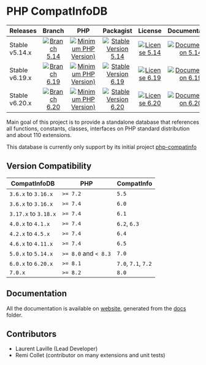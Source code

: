 <!-- markdownlint-disable MD013 -->
# PHP CompatInfoDB

| Releases       |                     Branch                     |                               PHP                               |                          Packagist                           |                      License                      |                            Documentation                            |
|:---------------|:----------------------------------------------:|:---------------------------------------------------------------:|:------------------------------------------------------------:|:-------------------------------------------------:|:-------------------------------------------------------------------:|
| Stable v5.14.x | [![Branch 5.14][Branch_514x-img]][Branch_514x] | [![Minimum PHP Version)][PHPVersion_514x-img]][PHPVersion_514x] | [![Stable Version 5.14][Packagist_514x-img]][Packagist_514x] | [![License 5.14][License_514x-img]][License_514x] | [![Documentation 5.14][Documentation_514x-img]][Documentation_514x] |
| Stable v6.19.x | [![Branch 6.19][Branch_619x-img]][Branch_619x] | [![Minimum PHP Version)][PHPVersion_619x-img]][PHPVersion_619x] | [![Stable Version 6.19][Packagist_619x-img]][Packagist_619x] | [![License 6.19][License_619x-img]][License_619x] | [![Documentation 6.19][Documentation_619x-img]][Documentation_619x] |
| Stable v6.20.x | [![Branch 6.20][Branch_620x-img]][Branch_620x] | [![Minimum PHP Version)][PHPVersion_620x-img]][PHPVersion_620x] | [![Stable Version 6.20][Packagist_620x-img]][Packagist_620x] | [![License 6.20][License_620x-img]][License_620x] | [![Documentation 6.20][Documentation_620x-img]][Documentation_620x] |

[Branch_514x-img]: https://img.shields.io/badge/branch-5.14-orange
[Branch_514x]: https://github.com/llaville/php-compatinfo-db/tree/5.14
[PHPVersion_514x-img]: https://img.shields.io/packagist/php-v/bartlett/php-compatinfo-db/5.14.0
[PHPVersion_514x]: https://www.php.net/supported-versions.php
[Packagist_514x-img]: https://img.shields.io/badge/packagist-v5.14.0-blue
[Packagist_514x]: https://packagist.org/packages/bartlett/php-compatinfo-db
[License_514x-img]: https://img.shields.io/packagist/l/bartlett/php-compatinfo-db
[License_514x]: https://github.com/llaville/php-compatinfo-db/blob/5.14/LICENSE
[Documentation_514x-img]: https://img.shields.io/badge/documentation-v5.14-green
[Documentation_514x]: https://github.com/llaville/php-compatinfo-db/tree/5.14/docs

[Branch_619x-img]: https://img.shields.io/badge/branch-6.19-orange
[Branch_619x]: https://github.com/llaville/php-compatinfo-db/tree/6.19
[PHPVersion_619x-img]: https://img.shields.io/packagist/php-v/bartlett/php-compatinfo-db/6.19.0
[PHPVersion_619x]: https://www.php.net/supported-versions.php
[Packagist_619x-img]: https://img.shields.io/badge/packagist-v6.19.0-blue
[Packagist_619x]: https://packagist.org/packages/bartlett/php-compatinfo-db
[License_619x-img]: https://img.shields.io/packagist/l/bartlett/php-compatinfo-db
[License_619x]: https://github.com/llaville/php-compatinfo-db/blob/6.19/LICENSE
[Documentation_619x-img]: https://img.shields.io/badge/documentation-v6.19-green
[Documentation_619x]: https://github.com/llaville/php-compatinfo-db/tree/6.19/docs

[Branch_620x-img]: https://img.shields.io/badge/branch-6.20-orange
[Branch_620x]: https://github.com/llaville/php-compatinfo-db/tree/6.20
[PHPVersion_620x-img]: https://img.shields.io/packagist/php-v/bartlett/php-compatinfo-db/6.20.0
[PHPVersion_620x]: https://www.php.net/supported-versions.php
[Packagist_620x-img]: https://img.shields.io/badge/packagist-v6.20.0-blue
[Packagist_620x]: https://packagist.org/packages/bartlett/php-compatinfo-db
[License_620x-img]: https://img.shields.io/packagist/l/bartlett/php-compatinfo-db
[License_620x]: https://github.com/llaville/php-compatinfo-db/blob/6.20/LICENSE
[Documentation_620x-img]: https://img.shields.io/badge/documentation-v6.20-green
[Documentation_620x]: https://github.com/llaville/php-compatinfo-db/tree/6.20/docs

Main goal of this project is to provide a standalone database that references
all functions, constants, classes, interfaces on PHP standard distribution and about 110 extensions.

This database is currently only support by its initial project [php-compatinfo](https://github.com/llaville/php-compatinfo)

## Version Compatibility

 | CompatInfoDB         | PHP                  | CompatInfo          |
 |----------------------|----------------------|---------------------|
 | `3.6.x`  to `3.16.x` | `>= 7.2`             | `5.5`               |
 | `3.6.x`  to `3.16.x` | `>= 7.4`             | `6.0`               |
 | `3.17.x` to `3.18.x` | `>= 7.4`             | `6.1`               |
 | `4.0.x`  to `4.1.x`  | `>= 7.4`             | `6.2`, `6.3`        |
 | `4.2.x`  to `4.5.x`  | `>= 7.4`             | `6.4`               |
 | `4.6.x`  to `4.11.x` | `>= 7.4`             | `6.5`               |
 | `5.0.x`  to `5.14.x` | `>= 8.0` and `< 8.3` | `7.0`               |
 | `6.0.x`  to `6.20.x` | `>= 8.1`             | `7.0`, `7.1`, `7.2` |
 | `7.0.x`              | `>= 8.2`             | `8.0`               |

## Documentation

All the documentation is available on [website](https://llaville.github.io/php-compatinfo-db/6.20),
generated from the [docs](https://github.com/llaville/php-compatinfo-db/tree/6.20/docs) folder.

## Contributors

* Laurent Laville (Lead Developer)
* Remi Collet (contributor on many extensions and unit tests)
